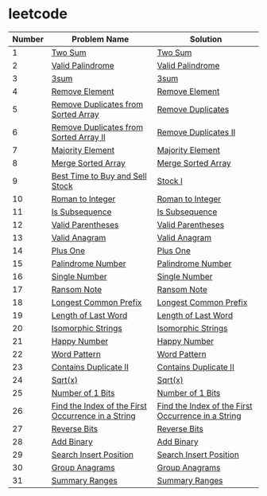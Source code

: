 # leetcode

| Number | Problem Name | Solution |
|--------------|-------------------------------|----------------------------|
| 1            | [Two Sum](https://leetcode.com/problems/two-sum/) | [Two Sum](./Top%20Interview%20150/two_sum.js) |
| 2            | [Valid Palindrome](https://leetcode.com/problems/valid-palindrome/description/) | [Valid Palindrome](./Top%20Interview%20150/valid_palindrome.js) |
| 3            | [3sum](https://leetcode.com/problems/3sum/description/) | [3sum](./Top%20Interview%20150/3sum.js) |
| 4            | [Remove Element](https://leetcode.com/problems/remove-element/description/) | [Remove Element](./Top%20Interview%20150/remove_element.js) |
| 5            | [Remove Duplicates from Sorted Array](https://leetcode.com/problems/remove-duplicates-from-sorted-array/description/) | [Remove Duplicates](./Top%20Interview%20150/remove-duplicates-from-sorted-array.js) |
| 6            | [Remove Duplicates from Sorted Array II](https://leetcode.com/problems/remove-duplicates-from-sorted-array-ii/description/) | [Remove Duplicates II](./Top%20Interview%20150/remove-duplicates-from-sorted-array-ii.js) |
| 7            | [Majority Element](https://leetcode.com/problems/majority-element/description/) | [Majority Element](./Top%20Interview%20150/majority-element.js) |
| 8            | [Merge Sorted Array](https://leetcode.com/problems/merge-sorted-array/description/) | [Merge Sorted Array](./Top%20Interview%20150/merge-sorted-array.js) |
| 9            | [Best Time to Buy and Sell Stock](https://leetcode.com/problems/best-time-to-buy-and-sell-stock/description/) | [Stock I](./Top%20Interview%20150/best-time-to-buy-and-sell-stock.js) |
| 10            | [Roman to Integer](https://leetcode.com/problems/roman-to-integer/description/) | [Roman to Integer](./Top%20Interview%20150/roman-to-integer.js) |
| 11            | [Is Subsequence](https://leetcode.com/problems/is-subsequence/description/) | [Is Subsequence](./Top%20Interview%20150/is-subsequence.js) |
| 12            | [Valid Parentheses](https://leetcode.com/problems/valid-parentheses/description/) | [Valid Parentheses](./Top%20Interview%20150/valid-parentheses.js) |
| 13            | [Valid Anagram](https://leetcode.com/problems/valid-anagram/description/) | [Valid Anagram](./Top%20Interview%20150/valid-anagram.js) |
| 14            | [Plus One](https://leetcode.com/problems/plus-one/description/) | [Plus One](./Top%20Interview%20150/plus-one.js) |
| 15            | [Palindrome Number](https://leetcode.com/problems/palindrome-number/description/) | [Palindrome Number](./Top%20Interview%20150/palindrome-number.js) |
| 16            | [Single Number](https://leetcode.com/problems/single-number/description/) | [Single Number](./Top%20Interview%20150/single-number.js) |
| 17            | [Ransom Note](https://leetcode.com/problems/ransom-note/description/) | [Ransom Note](./Top%20Interview%20150/ransom-note.js) |
| 18            | [Longest Common Prefix](https://leetcode.com/problems/longest-common-prefix/description/) | [Longest Common Prefix](./Top%20Interview%20150/longest-common-prefix.js) |
| 19            | [Length of Last Word](https://leetcode.com/problems/length-of-last-word/description/) | [Length of Last Word](./Top%20Interview%20150/length-of-last-word.js) |
| 20            | [Isomorphic Strings](https://leetcode.com/problems/isomorphic-strings/description/) | [Isomorphic Strings](./Top%20Interview%20150/isomorphic-strings.js) |
| 21            | [Happy Number](https://leetcode.com/problems/happy-number/description/) | [Happy Number](./Top%20Interview%20150/happy-number.js) |
| 22            | [Word Pattern](https://leetcode.com/problems/word-pattern/description/) | [Word Pattern](./Top%20Interview%20150/word-pattern.js) |
| 23            | [Contains Duplicate II](https://leetcode.com/problems/contains-duplicate-ii/description/) | [Contains Duplicate II](./Top%20Interview%20150/contains-duplicate-ii.js) |
| 24            | [Sqrt(x)](https://leetcode.com/problems/sqrtx/description/) | [Sqrt(x)](./Top%20Interview%20150/sqrtx.js) |
| 25            | [Number of 1 Bits](https://leetcode.com/problems/number-of-1-bits/description/) | [Number of 1 Bits](./Top%20Interview%20150/number-of-1-bits.js) |
| 26            | [Find the Index of the First Occurrence in a String](https://leetcode.com/problems/find-the-index-of-the-first-occurrence-in-a-string/description/) | [Find the Index of the First Occurrence in a String](./Top%20Interview%20150/find-the-index-of-the-first-occurrence.js) |
| 27            | [Reverse Bits](https://leetcode.com/problems/reverse-bits/description/) | [Reverse Bits](./Top%20Interview%20150/reverse-bits.js) |
| 28            | [Add Binary](https://leetcode.com/problems/add-binary/description/) | [Add Binary](./Top%20Interview%20150/add-binary.js) |
| 29            | [Search Insert Position](https://leetcode.com/problems/search-insert-position/description/) | [Search Insert Position](./Top%20Interview%20150/search-insert-position.js) |
| 30            | [Group Anagrams](https://leetcode.com/problems/group-anagrams/description/) | [Group Anagrams](./Top%20Interview%20150/group-anagrams.js) |
| 31            | [Summary Ranges](https://leetcode.com/problems/summary-ranges/description/) | [Summary Ranges](./Top%20Interview%20150/summary-ranges.js) |



